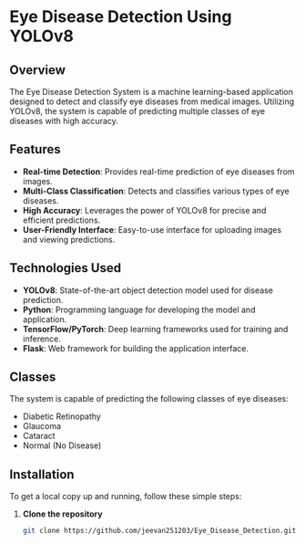 # Eye Disease Detection Using YOLOv8

## Overview
The Eye Disease Detection System is a machine learning-based application designed to detect and classify eye diseases from medical images. Utilizing YOLOv8, the system is capable of predicting multiple classes of eye diseases with high accuracy.

## Features
- **Real-time Detection**: Provides real-time prediction of eye diseases from images.
- **Multi-Class Classification**: Detects and classifies various types of eye diseases.
- **High Accuracy**: Leverages the power of YOLOv8 for precise and efficient predictions.
- **User-Friendly Interface**: Easy-to-use interface for uploading images and viewing predictions.

## Technologies Used
- **YOLOv8**: State-of-the-art object detection model used for disease prediction.
- **Python**: Programming language for developing the model and application.
- **TensorFlow/PyTorch**: Deep learning frameworks used for training and inference.
- **Flask**: Web framework for building the application interface.

## Classes
The system is capable of predicting the following classes of eye diseases:
- Diabetic Retinopathy
- Glaucoma
- Cataract
- Normal (No Disease)

## Installation
To get a local copy up and running, follow these simple steps:

1. **Clone the repository**
   ```bash
   git clone https://github.com/jeevan251203/Eye_Disease_Detection.git
